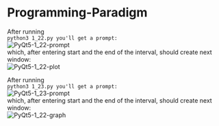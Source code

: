 # Programming-Paradigm
After running  
```python3 1_22.py you'll get a prompt:```    
![PyQt5-1_22-prompt](PyQt5/screenshots/22_prompt.jpg)  
which, after entering start and the end of the interval, should create next window:  
![PyQt5-1_22-plot](PyQt5/screenshots/22_plot.jpg)


After running  
```python3 1_23.py you'll get a prompt:```  
![PyQt5-1_23-prompt](PyQt5/screenshots/23_prompt.jpg)  
which, after entering start and the end of the interval, should create next window:  
![PyQt5-1_22-graph](PyQt5/screenshots/23_graph.jpg)  

